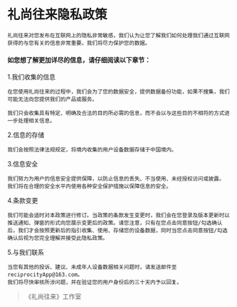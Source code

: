# 礼尚往来隐私政策

    礼尚往来对您发布在互联网上的隐私非常敏感，我们认为让您了解我们如何处理我们通过互联网获得的与您有关的信息非常重要。我们将尽力保护您的数据。

#### 如您想了解更加详尽的信息，请仔细阅读以下章节：

1.我们收集的信息

    在您使用礼尚往来的过程中，我们会为了您的数据安全，提供数据备份功能，如果不搜集，我们可能无法向您提供我们的产品或服务。

    我们只会收集具有特定、明确及合法的目的所必需的信息，而不会以与这些目的不相符的方式进一步处理相关信息。

2.信息的存储

    我们会按照法律法规规定，将境内收集的用户设备数据存储于中国境内。

3.信息安全

    我们努力为用户的信息安全提供保障，以防止信息的丢失、不当使用、未经授权访问或披露。
    我们将在合理的安全水平内使用各种安全保护措施以保障信息的安全。

4.条款变更

    我们可能会适时对本政策进行修订。当政策的条款发生变更时，我们会在您登录及版本更新时以推送通知、弹窗的形式向您展示变更后的政策。请您注意，只有在您点击同意按钮/勾选确认后，我们才会按照更新后的指引收集、使用、存储您的设备数据，同时当您点击同意按钮/勾选确认后视为您完全理解并接受此隐私政策。

5.与我们联系

    当您有其他的投诉、建议、未成年人设备数据相关问题时，请发送邮件至reciprocityApp@163.com。
    我们将尽快审核所涉问题，并在验证您的用户身份后的三十天内予以回复。

> 《礼尚往来》工作室